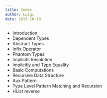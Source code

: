 ```yaml
---
title: Index
author: Luigi
date: 1015-10-18 
---
```


 - Introduction
 - Dependent Types
 - Abstract Types
 - Infix Operator
 - Phantom Types
 - Implicits Resolution
 - Implicitly and Type Equality
 - Basic Computations
 - Recursive Data Structure
 - Aux Pattern
 - Type Level Pattern Matching and Recursion
 - HList reverse

